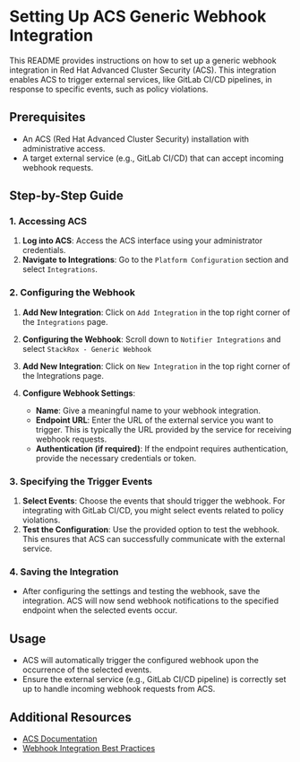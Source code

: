 # Setting Up ACS Generic Webhook Integration

This README provides instructions on how to set up a generic webhook integration in Red Hat Advanced Cluster Security (ACS). This integration enables ACS to trigger external services, like GitLab CI/CD pipelines, in response to specific events, such as policy violations.

## Prerequisites

- An ACS (Red Hat Advanced Cluster Security) installation with administrative access.
- A target external service (e.g., GitLab CI/CD) that can accept incoming webhook requests.

## Step-by-Step Guide

### 1. Accessing ACS

1. **Log into ACS**: Access the ACS interface using your administrator credentials.
2. **Navigate to Integrations**: Go to the `Platform Configuration` section and select `Integrations`.

### 2. Configuring the Webhook

1. **Add New Integration**: Click on `Add Integration` in the top right corner of the `Integrations` page.
2. **Configuring the Webhook**: Scroll down to `Notifier Integrations` and select `StackRox - Generic Webhook`

1. **Add New Integration**: Click on `New Integration` in the top right corner of the Integrations page.
3. **Configure Webhook Settings**:
   - **Name**: Give a meaningful name to your webhook integration.
   - **Endpoint URL**: Enter the URL of the external service you want to trigger. This is typically the URL provided by the service for receiving webhook requests.
   - **Authentication (if required)**: If the endpoint requires authentication, provide the necessary credentials or token.

### 3. Specifying the Trigger Events

1. **Select Events**: Choose the events that should trigger the webhook. For integrating with GitLab CI/CD, you might select events related to policy violations.
2. **Test the Configuration**: Use the provided option to test the webhook. This ensures that ACS can successfully communicate with the external service.

### 4. Saving the Integration

- After configuring the settings and testing the webhook, save the integration. ACS will now send webhook notifications to the specified endpoint when the selected events occur.

## Usage

- ACS will automatically trigger the configured webhook upon the occurrence of the selected events.
- Ensure the external service (e.g., GitLab CI/CD pipeline) is correctly set up to handle incoming webhook requests from ACS.

## Additional Resources

- [ACS Documentation](https://docs.openshift.com/acs/4.3/welcome/index.html)
- [Webhook Integration Best Practices](https://docs.openshift.com/acs/4.3/integration/integrate-using-generic-webhooks.html)
